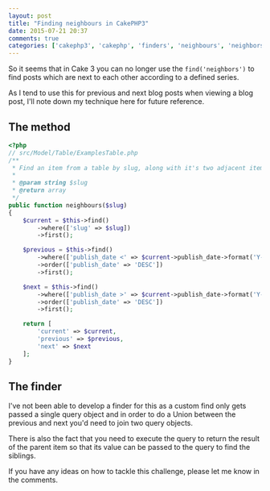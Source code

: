 ```yaml
---
layout: post
title: "Finding neighbours in CakePHP3"
date: 2015-07-21 20:37
comments: true
categories: ['cakephp3', 'cakephp', 'finders', 'neighbours', 'neighbors']
---
```

So it seems that in Cake 3 you can no longer use the `find('neighbors')` to find posts which are next to each other according to a defined series.

As I tend to use this for previous and next blog posts when viewing a blog post, I'll note down my technique here for future reference.

## The method

```php
<?php
// src/Model/Table/ExamplesTable.php
/**
 * Find an item from a table by slug, along with it's two adjacent items
 *
 * @param string $slug
 * @return array
 */
public function neighbours($slug)
{
    $current = $this->find()
        ->where(['slug' => $slug])
        ->first();

    $previous = $this->find()
        ->where(['publish_date <' => $current->publish_date->format('Y-m-d')])
        ->order(['publish_date' => 'DESC'])
        ->first();

    $next = $this->find()
        ->where(['publish_date >' => $current->publish_date->format('Y-m-d')])
        ->order(['publish_date' => 'DESC'])
        ->first();

    return [
        'current' => $current,
        'previous' => $previous,
        'next' => $next
    ];
}
```

## The finder

I've not been able to develop a finder for this as a custom find only gets passed a single query object and in order to do a Union between the previous and next you'd need to join two query objects.

There is also the fact that you need to execute the query to return the result of the parent item so that its value can be passed to the query to find the siblings.

If you have any ideas on how to tackle this challenge, please let me know in the comments.